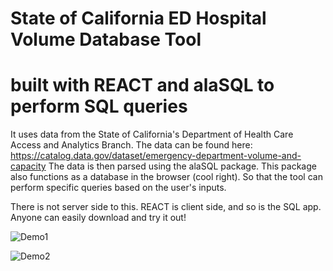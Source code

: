 # State of California ED Hospital Volume Database Tool
# built with REACT and alaSQL to perform SQL queries


It uses data from the State of California's Department of Health Care Access and Analytics Branch. The data can be found here: https://catalog.data.gov/dataset/emergency-department-volume-and-capacity The data is then parsed using the alaSQL package. This package also functions as a database in the browser (cool right).      So that the tool can perform specific queries based on the user's inputs.

There is not server side to this. REACT is client side, and so is the SQL app. 
Anyone can easily download and try it out!

![Demo1](assets/itemsearch.gif)

![Demo2](assets/namesearch.gif)